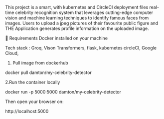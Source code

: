 This project is a smart, with kubernetes and CircleCI deployment files real-time celebrity recognition system that leverages cutting-edge computer vision and machine learning techniques to identify famous faces from images.
Users to upload a jpeg pictures of their favourite public figure and THE Application generates profile information on the uploaded image.

🧾 Requirements
Docker installed on your machine





Tech stack :
Groq,
Vison Transformers,
flask,
kubernetes
circleCI,
Google Cloud,




1. Pull image from dockerhub

   
docker pull damton/my-celebrity-detector



2.Run the container locally

docker run -p 5000:5000 damton/my-celebrity-detector

Then open your browser on:

http://localhost:5000
